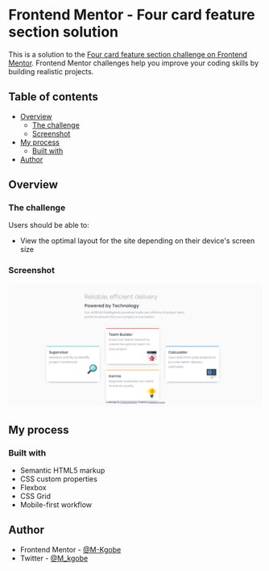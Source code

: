 # Frontend Mentor - Four card feature section solution

This is a solution to the [Four card feature section challenge on Frontend Mentor](https://www.frontendmentor.io/challenges/four-card-feature-section-weK1eFYK). Frontend Mentor challenges help you improve your coding skills by building realistic projects. 

## Table of contents

- [Overview](#overview)
  - [The challenge](#the-challenge)
  - [Screenshot](#screenshot)
- [My process](#my-process)
  - [Built with](#built-with)
- [Author](#author)

## Overview

### The challenge

Users should be able to:

- View the optimal layout for the site depending on their device's screen size

### Screenshot

![](images/screenshot.png)

## My process

### Built with

- Semantic HTML5 markup
- CSS custom properties
- Flexbox
- CSS Grid
- Mobile-first workflow


## Author

- Frontend Mentor - [@M-Kgobe](https://www.frontendmentor.io/profile/M-Kgobe)
- Twitter - [@M_kgobe](https://www.twitter.com/M_kgobe)
